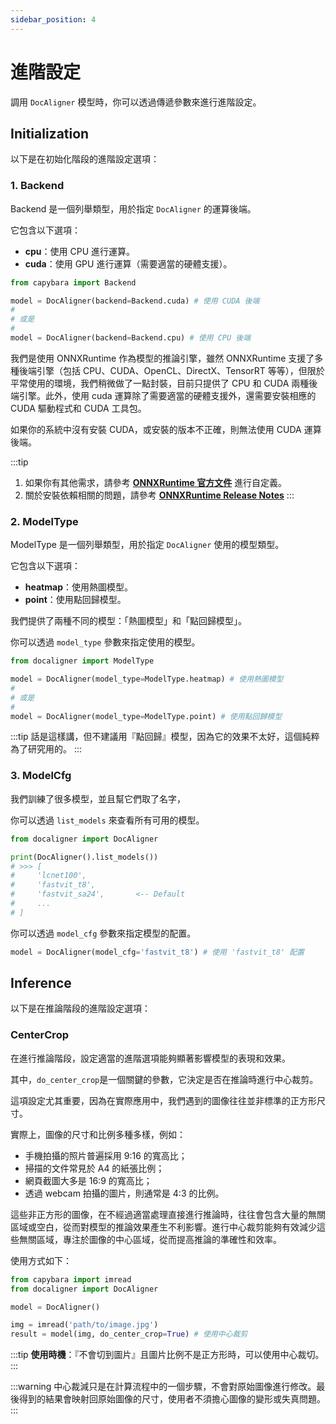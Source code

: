 ```yaml
---
sidebar_position: 4
---
```


# 進階設定

調用 `DocAligner` 模型時，你可以透過傳遞參數來進行進階設定。

## Initialization

以下是在初始化階段的進階設定選項：

### 1. Backend

Backend 是一個列舉類型，用於指定 `DocAligner` 的運算後端。

它包含以下選項：

- **cpu**：使用 CPU 進行運算。
- **cuda**：使用 GPU 進行運算（需要適當的硬體支援）。

```python
from capybara import Backend

model = DocAligner(backend=Backend.cuda) # 使用 CUDA 後端
#
# 或是
#
model = DocAligner(backend=Backend.cpu) # 使用 CPU 後端
```

我們是使用 ONNXRuntime 作為模型的推論引擎，雖然 ONNXRuntime 支援了多種後端引擎（包括 CPU、CUDA、OpenCL、DirectX、TensorRT 等等），但限於平常使用的環境，我們稍微做了一點封裝，目前只提供了 CPU 和 CUDA 兩種後端引擎。此外，使用 cuda 運算除了需要適當的硬體支援外，還需要安裝相應的 CUDA 驅動程式和 CUDA 工具包。

如果你的系統中沒有安裝 CUDA，或安裝的版本不正確，則無法使用 CUDA 運算後端。

:::tip

1. 如果你有其他需求，請參考 [**ONNXRuntime 官方文件**](https://onnxruntime.ai/docs/execution-providers/index.html) 進行自定義。
2. 關於安裝依賴相關的問題，請參考 [**ONNXRuntime Release Notes**](https://onnxruntime.ai/docs/execution-providers/CUDA-ExecutionProvider.html#requirements)
   :::

### 2. ModelType

ModelType 是一個列舉類型，用於指定 `DocAligner` 使用的模型類型。

它包含以下選項：

- **heatmap**：使用熱圖模型。
- **point**：使用點回歸模型。

我們提供了兩種不同的模型：「熱圖模型」和「點回歸模型」。

你可以透過 `model_type` 參數來指定使用的模型。

```python
from docaligner import ModelType

model = DocAligner(model_type=ModelType.heatmap) # 使用熱圖模型
#
# 或是
#
model = DocAligner(model_type=ModelType.point) # 使用點回歸模型
```

:::tip
話是這樣講，但不建議用『點回歸』模型，因為它的效果不太好，這個純粹為了研究用的。
:::

### 3. ModelCfg

我們訓練了很多模型，並且幫它們取了名字，

你可以透過 `list_models` 來查看所有可用的模型。

```python
from docaligner import DocAligner

print(DocAligner().list_models())
# >>> [
#     'lcnet100',
#     'fastvit_t8',
#     'fastvit_sa24',       <-- Default
#     ...
# ]
```

你可以透過 `model_cfg` 參數來指定模型的配置。

```python
model = DocAligner(model_cfg='fastvit_t8') # 使用 'fastvit_t8' 配置
```

## Inference

以下是在推論階段的進階設定選項：

### CenterCrop

在進行推論階段，設定適當的進階選項能夠顯著影響模型的表現和效果。

其中，`do_center_crop`是一個關鍵的參數，它決定是否在推論時進行中心裁剪。

這項設定尤其重要，因為在實際應用中，我們遇到的圖像往往並非標準的正方形尺寸。

實際上，圖像的尺寸和比例多種多樣，例如：

- 手機拍攝的照片普遍採用 9:16 的寬高比；
- 掃描的文件常見於 A4 的紙張比例；
- 網頁截圖大多是 16:9 的寬高比；
- 透過 webcam 拍攝的圖片，則通常是 4:3 的比例。

這些非正方形的圖像，在不經過適當處理直接進行推論時，往往會包含大量的無關區域或空白，從而對模型的推論效果產生不利影響。進行中心裁剪能夠有效減少這些無關區域，專注於圖像的中心區域，從而提高推論的準確性和效率。

使用方式如下：

```python
from capybara import imread
from docaligner import DocAligner

model = DocAligner()

img = imread('path/to/image.jpg')
result = model(img, do_center_crop=True) # 使用中心裁剪
```

:::tip
**使用時機**：『不會切到圖片』且圖片比例不是正方形時，可以使用中心裁切。
:::

:::warning
中心裁減只是在計算流程中的一個步驟，不會對原始圖像進行修改。最後得到的結果會映射回原始圖像的尺寸，使用者不須擔心圖像的變形或失真問題。
:::

